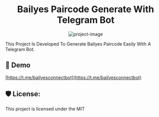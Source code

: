 <h1 align="center" id="title">Bailyes Paircode Generate With Telegram Bot</h1>

<p align="center"><img src="https://socialify.git.ci/uwtechshow-official/Bailyes-Pair-Code-For-WhatsApp-Generate-Telegram-Bot/image?language=1&amp;name=1&amp;owner=1&amp;pattern=Signal&amp;stargazers=1&amp;theme=Dark" alt="project-image"></p>

<p id="description">This Project Is Developed To Generate Bailyes Paircode Easily With A Telegram Bot.</p>

<h2>🚀 Demo</h2>

[https://t.me/bailyesconnectbot](https://t.me/bailyesconnectbot)

<h2>🛡️ License:</h2>

This project is licensed under the MIT
